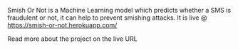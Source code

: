 Smish Or Not is a Machine Learning model which predicts whether a SMS is fraudulent or not, it can help to prevent smishing attacks.
It is live @ https://smish-or-not.herokuapp.com/

Read more about the project on the live URL
